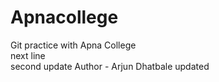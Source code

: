 # Apnacollege
Git practice with Apna College
<br>
next line
<br> second update
Author - Arjun Dhatbale
updated
